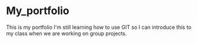 # My_portfolio
This is my portfolio
I'm still learning how to use GIT so I can introduce this to my class when we are working on group projects.
